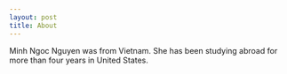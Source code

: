 ```yaml
---
layout: post
title: About
---
```

Minh Ngoc Nguyen was from Vietnam.  She has been studying abroad for more than four years in United States.
